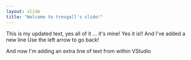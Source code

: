 ```yaml
---
layout: slide
title: "Welcome to trevgall's slide!"
---
```

This is my updated text, yes all of it ... it's mine! Yes it is!!
And I've added a new line
Use the left arrow to go back!

And now I'm adding an extra line of text from within VStudio 